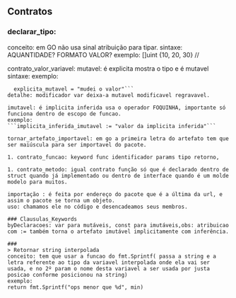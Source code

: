 ## Contratos

  ### declarar_tipo:
conceito: em GO não usa sinal atribuição para tipar.
sintaxe: AQUANTIDADE? FORMATO   VALOR? exemplo: []uint {10, 20, 30} //

  contrato_valor_variavel:
  mutavel: é explicita mostra o tipo e é mutavel
  sintaxe: <visibilidade> <nome> <tipo>
  exemplo:
  ```var explicita_mutavel string = "valor1"
	explicita_mutavel = "mudei o valor"```
  detalhe: modificador var deixa-a mutavel modificavel regravavel.

  imutavel: é implicita inferida usa o operador FOQUINHA, importante só funciona dentro de escopo de funcao.
  exemplo:
  ```implicita_inferida_imutavel := "valor da implicita inferida"```

tornar_artefato_importavel: em go a primeira letra do artefato tem que ser maiúscula para ser importavel do pacote.

1. contrato_funcao: keyword func identificador params tipo retorno,

1. contrato_metodo: igual contrato função só que é declarado dentro de struct quando já implementado ou dentro de interface quando é um molde modelo para muitos.

importação : é feita por endereço do pacote que é a última da url, e assim o pacote se torna um objeto.
uso: chamamos ele no código e desencadeamos seus membros.

### Clausulas_Keywords
byDeclaracoes: var para mutáveis, const para imutáveis,obs: atribuicao com := também torna o artefato imutável implicitamente com inferência.

###
> Retornar string interpolada
conceito: tem que usar a funcao do fmt.Sprintf( passa a string e a letra referente ao tipo da variavel interpolada onde ela vai ser usada, e no 2º param o nome desta variavel a ser usada por justa posicao conforme posicionou na string)
exemplo:
return fmt.Sprintf("ops menor que %d", min)
